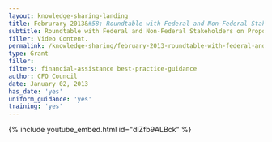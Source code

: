 ```yaml
---
layout: knowledge-sharing-landing
title: Februrary 2013&#58; Roundtable with Federal and Non-Federal Stakeholders on Proposed Uniform Guidance
subtitle: Roundtable with Federal and Non-Federal Stakeholders on Proposed Uniform Guidance
filler: Video Content. 
permalink: /knowledge-sharing/february-2013-roundtable-with-federal-and-non-federal-stakeholders-on-proposed-uniform-guidance/
type: Grant
filler:  
filters: financial-assistance best-practice-guidance
author: CFO Council 
date: January 02, 2013
has_date: 'yes'
uniform_guidance: 'yes'
training: 'yes'
---
```


{% include youtube_embed.html id="dlZfb9ALBck" %}  
